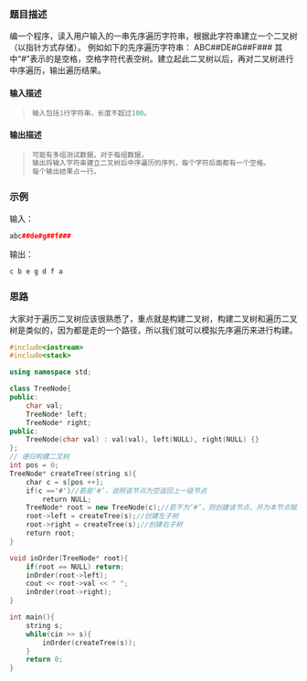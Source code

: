 ### 题目描述

编一个程序，读入用户输入的一串先序遍历字符串，根据此字符串建立一个二叉树（以指针方式存储）。 例如如下的先序遍历字符串： ABC##DE#G##F### 其中“#”表示的是空格，空格字符代表空树。建立起此二叉树以后，再对二叉树进行中序遍历，输出遍历结果。

#### 输入描述

> ```c++
> 输入包括1行字符串，长度不超过100。
> ```

#### 输出描述

> ```c++
> 可能有多组测试数据，对于每组数据，
> 输出将输入字符串建立二叉树后中序遍历的序列，每个字符后面都有一个空格。
> 每个输出结果占一行。
> ```

### 示例

输入：

```c++
abc##de#g##f###
```

输出：

```c++
c b e g d f a 
```

### 思路

大家对于遍历二叉树应该很熟悉了，重点就是构建二叉树，构建二叉树和遍历二叉树是类似的，因为都是走的一个路径，所以我们就可以模拟先序遍历来进行构建。

```c++
#include<iostream>
#include<stack>

using namespace std;

class TreeNode{
public:
    char val;
    TreeNode* left;
    TreeNode* right;
public:
    TreeNode(char val) : val(val), left(NULL), right(NULL) {}
};
// 递归构建二叉树
int pos = 0;
TreeNode* createTree(string s){
    char c = s[pos ++];
    if(c =='#')//若是‘#’，说明该节点为空返回上一级节点
        return NULL;
    TreeNode* root = new TreeNode(c);//若不为‘#’，则创建该节点，并为本节点赋值
    root->left = createTree(s);//创建左子树
    root->right = createTree(s);//创建右子树
    return root;
}

void inOrder(TreeNode* root){
    if(root == NULL) return;
    inOrder(root->left);
    cout << root->val << " ";
    inOrder(root->right);
}

int main(){
    string s;
    while(cin >> s){
        inOrder(createTree(s));
    }
    return 0;
}
```





